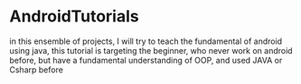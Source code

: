 # AndroidTutorials
in this ensemble of projects, I will try to teach the fundamental of android using java, this tutorial is targeting the beginner, who never work on android before, but have a fundamental understanding of OOP, and used JAVA or Csharp before  
